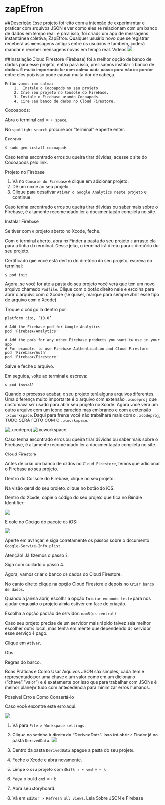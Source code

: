 # zapEfron

##Descrição
    Esse projeto foi feito com a intenção de experimentar e praticar com arquivos JSON e ver como eles se relacionam com um banco de dados em tempo real, e para isso, foi criado um app de mensagens instantânea coletiva; ZapEfron. Qualquer usuário novo que se registrar receberá as mensagens antigas entre os usuários e também, poderá mandar e receber mensagens novas em tempo real.
Vídeos
![](https://paper-attachments.dropbox.com/s_6843BFE87326B98B08962B1F73B7799C4E6370D454988C13D6EB8A8618603335_1612378131677_ReadME.gif)

##Instalação
    Cloud Firestore (Firebase) foi a melhor opção de banco de dados para esse projeto, então para isso, precisamos instalar o banco de dados. É muito importante ler com calma cada passo para não se perder entre eles pois isso pode causar muita dor de cabeça. 


    Então vamos com calma:
        1.  Instale o Cocoapods no seu projeto.
        2. Crie seu projeto no Console do Firebase.
        3. Instale o Firebase usando Cocoapods.
        4. Cire seu banco de dados no Cloud Firestore.


Cocoapods:

Abra o terminal `cmd ⌘ + space`.

No `spotlight search` procure por “terminal” e aperte enter.

Escreva:


    $ sudo gem install cocoapods

Caso tenha encontrado erros ou queira tirar dúvidas, acesse o site do Cocoapods pelo link.


Projeto no Firebase


1. Vá no `Console do Firebase` e clique em adicionar projeto.
2. Dê um nome ao seu projeto.
3. Clique para desativar `Ativar o Google Analytics neste projeto` e continue.

Caso tenha encontrado erros ou queira tirar dúvidas ou saber mais sobre o Firebase, é altamente recomendado ler a documentação completa no site.


Instalar Firebase

Se tiver com o projeto aberto no Xcode, feche.

Com o terminal aberto, abra no Finder a pasta do seu projeto e arraste ela para a linha do terminal. Desse jeito, o terminal irá direto para o diretório do seu projeto.

Certificado que você está dentro do diretório do seu projeto, escreva no terminal:


    $ pod init 

Agora, se você for até a pasta do seu projeto você verá que tem um novo arquivo chamado `Podfile`.
Clique com o botão direito nele e escolha para abrir o arquivo com o Xcode (se quiser, marque para sempre abrir esse tipo de arquivo com o Xcode).

Troque o código lá dentro por:

    platform :ios, ‘10.0’
    
    # Add the Firebase pod for Google Analytics
    pod 'Firebase/Analytics'
    
    # Add the pods for any other Firebase products you want to use in your app
    # For example, to use Firebase Authentication and Cloud Firestore
    pod 'Firebase/Auth'
    pod 'Firebase/Firestore'

Salve e feche o arquivo.

Em seguida, volte ao terminal e escreva:


    $ pod install

Quando o processo acabar, o seu projeto terá alguns arquivos diferentes. Uma diferença muito importante é o arquivo com extensão `.xcodeproj` que costumava ser usado para abrir seu projeto no Xcode. Agora você verá um outro arquivo com um ícone parecido mas em branco e com a extensão `.xcworkspace`. Daqui para frente você não trabalhará mais com o `.xcodeproj`, TUDO SERÁ FEITO COM O `.xcworkspace`.

        


![.xcodeproj](https://paper-attachments.dropbox.com/s_6843BFE87326B98B08962B1F73B7799C4E6370D454988C13D6EB8A8618603335_1612454050518_wrongArq.png)
![.xcworkspace](https://paper-attachments.dropbox.com/s_6843BFE87326B98B08962B1F73B7799C4E6370D454988C13D6EB8A8618603335_1612454067407_xcworkspace-6705.png)



Caso tenha encontrado erros ou queira tirar dúvidas ou saber mais sobre o Firebase, é altamente recomendado ler a documentação completa no site.


Cloud Firestore

Antes de criar um banco de dados no `Cloud Firestore`, temos que adicionar o Firebase ao seu projeto.

Dentro do Console do Firebase, clique no seu projeto.

Na visão geral do seu projeto, clique no botão do iOS.

Dentro do Xcode, copie o código do seu projeto que fica no Bundle Identifier:

![](https://paper-attachments.dropbox.com/s_6843BFE87326B98B08962B1F73B7799C4E6370D454988C13D6EB8A8618603335_1612466041591_Screen+Shot+2021-02-04+at+16.13.58.png)


E cole no Código do pacote do iOS:

![](https://paper-attachments.dropbox.com/s_6843BFE87326B98B08962B1F73B7799C4E6370D454988C13D6EB8A8618603335_1612466246075_Screen+Shot+2021-02-04+at+16.17.22.png)


Aperte em avançar, e siga corretamente os passos sobre o documento `Google-Service-Info.plist`.

Atenção! Já fizemos o passo 3.

Siga com cuidado o passo 4.

Agora, vamos criar o banco de dados do Cloud Firestore.

No canto direito clique na opção Cloud Firestore e depois no `Criar banco de dados`.

Quando a janela abrir, escolha a opção `Iniciar em modo teste` para nos ajudar enquanto o projeto ainda estiver em fase de criação.

Escolha a opção padrão de servidor: `nam5(us-central)`

Caso seu projeto precise de um servidor mais rápido talvez seja melhor escolher outro local, mas tenha em mente que dependendo do servidor, esse serviço é pago.

Clique em `Ativar`.

Obs:

Regras do banco.

Boas Práticas e Como Usar
    Arquivos JSON são simples, cada item é representado por uma chave e um valor como em um dicionário (“chave”:”valor”) e é exatamente por isso que para trabalhar com JSONs é melhor planejar tudo com antecedência para minimizar erros humanos.


Possível Erro e Como Consertá-lo

Caso você encontre este erro aqui:

![](https://paper-attachments.dropbox.com/s_6843BFE87326B98B08962B1F73B7799C4E6370D454988C13D6EB8A8618603335_1612541344743_Screen+Shot+2021-02-05+at+13.09.00.png)

1. Vá para  `File > Workspace settings`.
2. Clique na setinha à direita do “DerivedData”. Isso irá abrir o Finder já na pasta  `DerivedData`.
![](https://paper-attachments.dropbox.com/s_6843BFE87326B98B08962B1F73B7799C4E6370D454988C13D6EB8A8618603335_1612541795566_derivedData.png)

1. Dentro da pasta `DerivedData` apague a pasta do seu projeto.
2. Feche o Xcode e abra novamente. 
3. Limpe o seu projeto com  `Shift ⇧ + cmd ⌘ + k`
4. Faça o build `cmd ⌘` `+` `b`
5. Abra seu storyboard.
6. Vá em `Editor > Refresh all views`.
Leia Sobre JSON e Firebase


